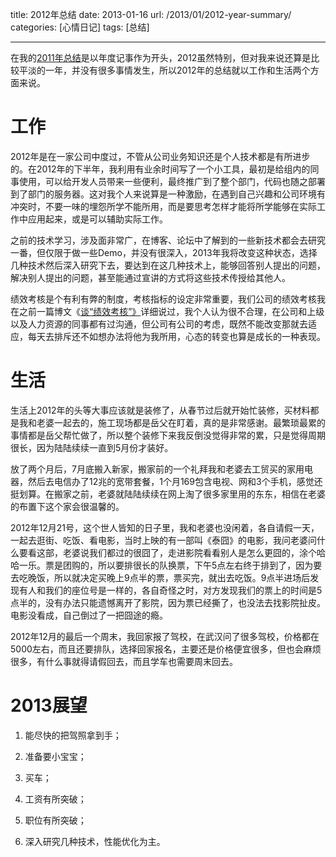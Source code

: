 title:  2012年总结
date:  2013-01-16
url:  /2013/01/2012-year-summary/
categories: [心情日记]
tags:  [总结]

---

在我的[2011年总结](http://blog.fwhyy.com/2012/01/summary-in-2011/)是以年度记事作为开头，2012虽然特别，但对我来说还算是比较平淡的一年，并没有很多事情发生，所以2012年的总结就以工作和生活两个方面来说。
<!--more-->
# 工作

2012年是在一家公司中度过，不管从公司业务知识还是个人技术都是有所进步的。在2012年的下半年，我利用有业余时间写了一个小工具，最初是给组内的同事使用，可以给开发人员带来一些便利，最终推广到了整个部门，代码也随之部署到了部门的服务器。这对我个人来说算是一种激励，在遇到自己兴趣和公司环境有冲突时，不要一味的埋怨所学不能所用，而是要思考怎样才能将所学能够在实际工作中应用起来，或是可以辅助实际工作。

之前的技术学习，涉及面非常广，在博客、论坛中了解到的一些新技术都会去研究一番，但仅限于做一些Demo，并没有很深入，2013年我将改变这种状态，选择几种技术然后深入研究下去，要达到在这几种技术上，能够回答别人提出的问题，解决别人提出的问题，甚至能通过宣讲的方式将这些技术传授给其他人。

绩效考核是个有利有弊的制度，考核指标的设定非常重要，我们公司的绩效考核我在之前一篇博文《[谈“绩效考核”》](http://blog.fwhyy.com/2012/04/talk-about-performance-appraisal/)详细说过，我个人认为很不合理，在公司和上级以及人力资源的同事都有过沟通，但公司有公司的考虑，既然不能改变那就去适应，每天去排斥还不如想办法将他为我所用，心态的转变也算是成长的一种表现。

# 生活

生活上2012年的头等大事应该就是装修了，从春节过后就开始忙装修，买材料都是我和老婆一起去的，施工现场都是岳父在盯着，真的是非常感谢。最繁琐最累的事情都是岳父帮忙做了，所以整个装修下来我反倒没觉得非常的累，只是觉得周期很长，因为陆陆续续一直到5月份才装好。

放了两个月后，7月底搬入新家，搬家前的一个礼拜我和老婆去工贸买的家用电器，然后去电信办了12兆的宽带套餐，1个月169包含电视、网和3个手机，感觉还挺划算。在搬家之前，老婆就陆陆续续在网上淘了很多家里用的东东，相信在老婆的布置下这个家会很温馨的。

2012年12月21号，这个世人皆知的日子里，我和老婆也没闲着，各自请假一天，一起去逛街、吃饭、看电影，当时上映的有一部叫《泰囧》的电影，我问老婆问什么要看这部，老婆说我们都过的很囧了，走进影院看看别人是怎么更囧的，涂个哈哈一乐。票是团购的，所以要排很长的队换票，下午5点左右终于排到了，因为要去吃晚饭，所以就决定买晚上9点半的票，票买完，就出去吃饭。9点半进场后发现有人和我们的座位号是一样的，各自奇怪之时，对方发现我们的票上的时间是5点半的，没有办法只能遗憾离开了影院，因为票已经撕了，也没法去找影院扯皮。电影没看成，自己倒过了一把囧途的瘾。

2012年12月的最后一个周末，我回家报了驾校，在武汉问了很多驾校，价格都在5000左右，而且还要排队，选择回家报名，主要还是价格便宜很多，但也会麻烦很多，有什么事就得请假回去，而且学车也需要周末回去。

# 2013展望

1. 能尽快的把驾照拿到手；

1. 准备要小宝宝；

1. 买车；

1. 工资有所突破；

1. 职位有所突破；

1. 深入研究几种技术，性能优化为主。


